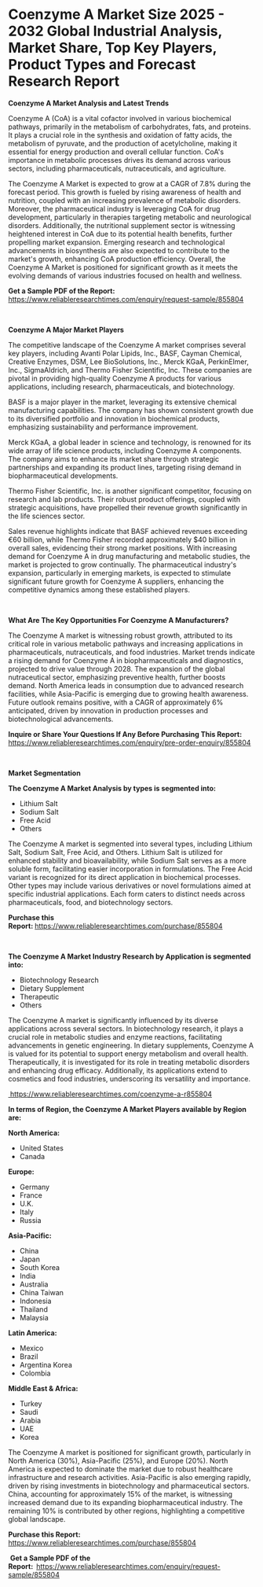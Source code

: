 <p><h1>Coenzyme A Market Size 2025 - 2032 Global Industrial Analysis, Market Share, Top Key Players, Product Types and Forecast Research Report</h1></p><p><strong>Coenzyme A Market Analysis and Latest Trends</strong></p>
<p><p>Coenzyme A (CoA) is a vital cofactor involved in various biochemical pathways, primarily in the metabolism of carbohydrates, fats, and proteins. It plays a crucial role in the synthesis and oxidation of fatty acids, the metabolism of pyruvate, and the production of acetylcholine, making it essential for energy production and overall cellular function. CoA's importance in metabolic processes drives its demand across various sectors, including pharmaceuticals, nutraceuticals, and agriculture.</p><p>The Coenzyme A Market is expected to grow at a CAGR of 7.8% during the forecast period. This growth is fueled by rising awareness of health and nutrition, coupled with an increasing prevalence of metabolic disorders. Moreover, the pharmaceutical industry is leveraging CoA for drug development, particularly in therapies targeting metabolic and neurological disorders. Additionally, the nutritional supplement sector is witnessing heightened interest in CoA due to its potential health benefits, further propelling market expansion. Emerging research and technological advancements in biosynthesis are also expected to contribute to the market's growth, enhancing CoA production efficiency. Overall, the Coenzyme A Market is positioned for significant growth as it meets the evolving demands of various industries focused on health and wellness.</p></p>
<p><strong>Get a Sample PDF of the Report:&nbsp;</strong> <a href="https://www.reliableresearchtimes.com/enquiry/request-sample/855804?utm_campaign=3134&utm_medium=2&utm_source=Github&utm_content=ia&utm_term=19042025&utm_id=coenzyme-a">https://www.reliableresearchtimes.com/enquiry/request-sample/855804</a></p>
<p>&nbsp;</p>
<p><strong>Coenzyme A Major Market Players</strong></p>
<p><p>The competitive landscape of the Coenzyme A market comprises several key players, including Avanti Polar Lipids, Inc., BASF, Cayman Chemical, Creative Enzymes, DSM, Lee BioSolutions, Inc., Merck KGaA, PerkinElmer, Inc., SigmaAldrich, and Thermo Fisher Scientific, Inc. These companies are pivotal in providing high-quality Coenzyme A products for various applications, including research, pharmaceuticals, and biotechnology.</p><p>BASF is a major player in the market, leveraging its extensive chemical manufacturing capabilities. The company has shown consistent growth due to its diversified portfolio and innovation in biochemical products, emphasizing sustainability and performance improvement. </p><p>Merck KGaA, a global leader in science and technology, is renowned for its wide array of life science products, including Coenzyme A components. The company aims to enhance its market share through strategic partnerships and expanding its product lines, targeting rising demand in biopharmaceutical developments.</p><p>Thermo Fisher Scientific, Inc. is another significant competitor, focusing on research and lab products. Their robust product offerings, coupled with strategic acquisitions, have propelled their revenue growth significantly in the life sciences sector. </p><p>Sales revenue highlights indicate that BASF achieved revenues exceeding €60 billion, while Thermo Fisher recorded approximately $40 billion in overall sales, evidencing their strong market positions. With increasing demand for Coenzyme A in drug manufacturing and metabolic studies, the market is projected to grow continually. The pharmaceutical industry's expansion, particularly in emerging markets, is expected to stimulate significant future growth for Coenzyme A suppliers, enhancing the competitive dynamics among these established players.</p></p>
<p>&nbsp;</p>
<p><strong>What Are The Key Opportunities For Coenzyme A Manufacturers?</strong></p>
<p><p>The Coenzyme A market is witnessing robust growth, attributed to its critical role in various metabolic pathways and increasing applications in pharmaceuticals, nutraceuticals, and food industries. Market trends indicate a rising demand for Coenzyme A in biopharmaceuticals and diagnostics, projected to drive value through 2028. The expansion of the global nutraceutical sector, emphasizing preventive health, further boosts demand. North America leads in consumption due to advanced research facilities, while Asia-Pacific is emerging due to growing health awareness. Future outlook remains positive, with a CAGR of approximately 6% anticipated, driven by innovation in production processes and biotechnological advancements.</p></p>
<p><strong>Inquire or Share Your Questions If Any Before Purchasing This Report:</strong> <a href="https://www.reliableresearchtimes.com/enquiry/pre-order-enquiry/855804?utm_campaign=3134&utm_medium=2&utm_source=Github&utm_content=ia&utm_term=19042025&utm_id=coenzyme-a">https://www.reliableresearchtimes.com/enquiry/pre-order-enquiry/855804</a></p>
<p>&nbsp;</p>
<p><strong>Market Segmentation</strong></p>
<p><strong>The Coenzyme A Market Analysis by types is segmented into:</strong></p>
<p><ul><li>Lithium Salt</li><li>Sodium Salt</li><li>Free Acid</li><li>Others</li></ul></p>
<p><p>The Coenzyme A market is segmented into several types, including Lithium Salt, Sodium Salt, Free Acid, and Others. Lithium Salt is utilized for enhanced stability and bioavailability, while Sodium Salt serves as a more soluble form, facilitating easier incorporation in formulations. The Free Acid variant is recognized for its direct application in biochemical processes. Other types may include various derivatives or novel formulations aimed at specific industrial applications. Each form caters to distinct needs across pharmaceuticals, food, and biotechnology sectors.</p></p>
<p><strong>Purchase this Report:&nbsp;</strong><a href="https://www.reliableresearchtimes.com/purchase/855804?utm_campaign=3134&utm_medium=2&utm_source=Github&utm_content=ia&utm_term=19042025&utm_id=coenzyme-a">https://www.reliableresearchtimes.com/purchase/855804</a></p>
<p>&nbsp;</p>
<p><strong>The Coenzyme A Market Industry Research by Application is segmented into:</strong></p>
<p><ul><li>Biotechnology Research</li><li>Dietary Supplement</li><li>Therapeutic</li><li>Others</li></ul></p>
<p><p>The Coenzyme A market is significantly influenced by its diverse applications across several sectors. In biotechnology research, it plays a crucial role in metabolic studies and enzyme reactions, facilitating advancements in genetic engineering. In dietary supplements, Coenzyme A is valued for its potential to support energy metabolism and overall health. Therapeutically, it is investigated for its role in treating metabolic disorders and enhancing drug efficacy. Additionally, its applications extend to cosmetics and food industries, underscoring its versatility and importance.</p></p>
<p><a href="https://www.reliableresearchtimes.com/coenzyme-a-r855804?utm_campaign=3134&utm_medium=2&utm_source=Github&utm_content=ia&utm_term=19042025&utm_id=coenzyme-a">&nbsp;https://www.reliableresearchtimes.com/coenzyme-a-r855804</a></p>
<p><strong>In terms of Region, the Coenzyme A Market Players available by Region are:</strong></p>
<p>
    <p> <strong> North America: </strong>
        <ul>
            <li>United States</li>
            <li>Canada</li>
        </ul>
        </p> 
    <p> <strong> Europe: </strong>
        <ul>
            <li>Germany</li>
            <li>France</li>
            <li>U.K.</li>
            <li>Italy</li>
            <li>Russia</li>
        </ul>
        </p> 
    <p> <strong> Asia-Pacific: </strong>
        <ul>
            <li>China</li>
            <li>Japan</li>
            <li>South Korea</li>
            <li>India</li>
            <li>Australia</li>
            <li>China Taiwan</li>
            <li>Indonesia</li>
            <li>Thailand</li>
            <li>Malaysia</li>
        </ul>
        </p> 
    <p> <strong> Latin America: </strong>
        <ul>
            <li>Mexico</li>
            <li>Brazil</li>
            <li>Argentina Korea</li>
            <li>Colombia</li>
        </ul>
        </p> 
    <p> <strong> Middle East & Africa: </strong>
        <ul>
            <li>Turkey</li>
            <li>Saudi</li>
            <li>Arabia</li>
            <li>UAE</li>
            <li>Korea</li>
        </ul>
    </p>
    </p>
<p><p>The Coenzyme A market is positioned for significant growth, particularly in North America (30%), Asia-Pacific (25%), and Europe (20%). North America is expected to dominate the market due to robust healthcare infrastructure and research activities. Asia-Pacific is also emerging rapidly, driven by rising investments in biotechnology and pharmaceutical sectors. China, accounting for approximately 15% of the market, is witnessing increased demand due to its expanding biopharmaceutical industry. The remaining 10% is contributed by other regions, highlighting a competitive global landscape.</p></p>
<p><strong>Purchase this Report: </strong><a href="https://www.reliableresearchtimes.com/purchase/855804?utm_campaign=3134&utm_medium=2&utm_source=Github&utm_content=ia&utm_term=19042025&utm_id=coenzyme-a">https://www.reliableresearchtimes.com/purchase/855804</a></p>
<p>&nbsp;<strong>Get a Sample PDF of the Report:&nbsp;&nbsp;</strong><a href="https://www.reliableresearchtimes.com/enquiry/request-sample/855804?utm_campaign=3134&utm_medium=2&utm_source=Github&utm_content=ia&utm_term=19042025&utm_id=coenzyme-a">https://www.reliableresearchtimes.com/enquiry/request-sample/855804</a></p>
<p><strong></strong></p>
<p><p></p><p></p><p></p></p>